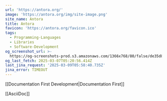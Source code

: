 ```yaml
---
url: 'https://antora.org/'
image: 'https://antora.org/img/site-image.png'
site_name: Antora
title: Antora
favicon: 'https://antora.org/favicon.ico'
tags:
  - Programming-Languages
  - Libraries
  - Software-Development
og_screenshot_url: >-
  https://og-screenshots-prod.s3.amazonaws.com/1366x768/80/false/de35d8d32628c5725b1ffe407b7e2248d13ee31bc6f83cff8c70fa823ad3c742.jpeg
og_last_fetch: 2025-03-07T05:20:56.414Z
last_jina_request: '2025-03-09T05:58:40.735Z'
jina_error: TIMEOUT
---
```


[[Documentation First Development|Documentation First]]

[[AsciiDoc]]
